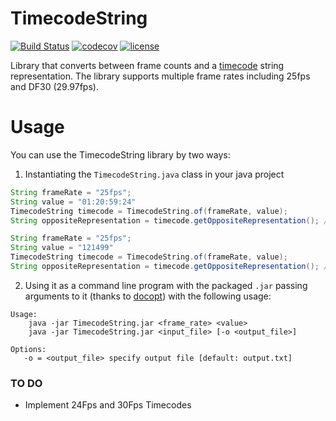 # TimecodeString
[![Build Status](https://travis-ci.org/octaviospain/TimecodeString.svg?branch=master)](https://travis-ci.org/octaviospain/TimecodeString)
[![codecov](https://codecov.io/gh/octaviospain/TimecodeString/branch/master/graph/badge.svg)](https://codecov.io/gh/octaviospain/TimecodeString)
[![license](https://img.shields.io/badge/license-GPLv3-brightgreen.svg)](https://github.com/octaviospain/TimecodeString/blob/master/LICENSE.txt)

Library that converts between frame counts and a [timecode](https://en.wikipedia.org/wiki/SMPTE_timecode) string representation.
The library supports multiple frame rates including 25fps and DF30 (29.97fps).

# Usage
You can use the TimecodeString library by two ways:

1. Instantiating the `TimecodeString.java` class in your java project

```java
String frameRate = "25fps";
String value = "01:20:59:24"
TimecodeString timecode = TimecodeString.of(frameRate, value);
String oppositeRepresentation = timecode.getOppositeRepresentation(); // = 121499

String frameRate = "25fps";
String value = "121499"
TimecodeString timecode = TimecodeString.of(frameRate, value);
String oppositeRepresentation = timecode.getOppositeRepresentation(); // = "01:20:59:24"
```
2. Using it as a command line program with the packaged `.jar`
passing arguments to it (thanks to [docopt](https://github.com/docopt/docopt.java)) with the following usage:

```
Usage:
    java -jar TimecodeString.jar <frame_rate> <value>
    java -jar TimecodeString.jar <input_file> [-o <output_file>]

Options:
   -o = <output_file> specify output file [default: output.txt]
```

### TO DO

* Implement 24Fps and 30Fps Timecodes